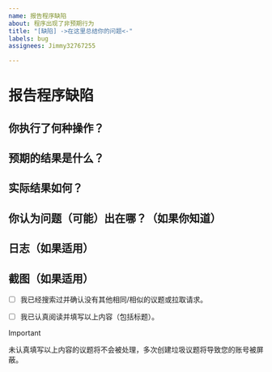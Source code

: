```yaml
---
name: 报告程序缺陷
about: 程序出现了非预期行为
title: "[缺陷] ->在这里总结你的问题<-"
labels: bug
assignees: Jimmy32767255

---
```


# 报告程序缺陷
## 你执行了何种操作？

## 预期的结果是什么？

## 实际结果如何？

## 你认为问题（可能）出在哪？（如果你知道）

## 日志（如果适用）

## 截图（如果适用）

 - [ ] 我已经搜索过并确认没有其他相同/相似的议题或拉取请求。

 - [ ] 我已认真阅读并填写以上内容（包括标题）。

> [!IMPORTANT]
> 未认真填写以上内容的议题将不会被处理，多次创建垃圾议题将导致您的账号被屏蔽。
